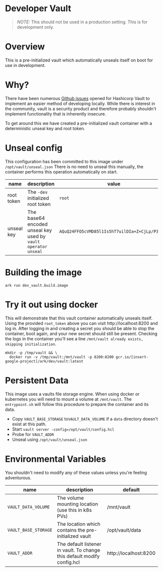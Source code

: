 Developer Vault
===

> *NOTE:* This should not be used in a production setting. This is for development only.

# Overview
This is a pre-initialized vault which automatically unseals itself on boot for use in development. 

# Why?
There have been numerous [Github issues][1] opened for Hashicorp Vault to implement an easier method of developing locally.
While there is interest in the community, vault is a security product and therefore probably shouldn't implement functionality that is inherently insecure.

To get around this we have created a pre-initialized vault container with a deterministic unseal key and root token.

# Unseal config 
This configuration has been committed to this image under `/opt/vault/unseal.json`
There is no need to unseal this manually, the container performs this operation automatically on start.

| name | description | value |
| ---- | ----------- | ----- |
| root token | The `-dev` initialized root token | `root`
| unseal key | The base64 encoded unseal key used by `vault operator unseal` | `AQuQ24FFO5cVMD85l1Is5hT7uilDIa+Z+CjLp/P3Qno=` |

# Building the image
```shell
ark run dev_vault.build.image
```

# Try it out using docker
This will demonstrate that this vault container automatically unseals itself.
Using the provided `root_token` above you can visit http://localhost:8200 and log in.
After logging in and creating a secret you should be able to stop the container, boot again, and your new secret should still be present. Checking the logs in the container you'll see a line `/mnt/vault already exists, skipping initialization`.
```shell
mkdir -p /tmp/vault && \
  docker run -v /tmp/vault:/mnt/vault -p 8200:8200 gcr.io/[insert-google-project]/ark/dev/vault:latest
```

# Persistent Data
This image uses a vaults file storage engine.
When using docker or kubernetes you will need to mount a volume at `/mnt/vault`.
The `entrypoint.sh` will follow this procedure to prepare the container and its data.
- Copy `VAULT_BASE_STORAGE` to`VAULT_DATA_VOLUME` if a `data` directory doesn't exist at this path.
- Start `vault server -config=/opt/vault/config.hcl`
- Probe for `VAULT_ADDR`
- Unseal using `/opt/vault/unseal.json`

# Environmental Variables
You shouldn't need to modify any of these values unless you're feeling adventurous.

| name | description | default |
| ---- | ----------- | ------- |
| `VAULT_DATA_VOLUME` | The volume mounting location (use this in k8s PVs) | /mnt/vault |
| `VAULT_BASE_STORAGE` | The location which contains the pre-initialized vault | /opt/vault/data |
| `VAULT_ADDR` | The default listener in vault. To change this default modify config.hcl | http://localhost:8200 |


[1]: https://github.com/hashicorp/vault/issues/1160
